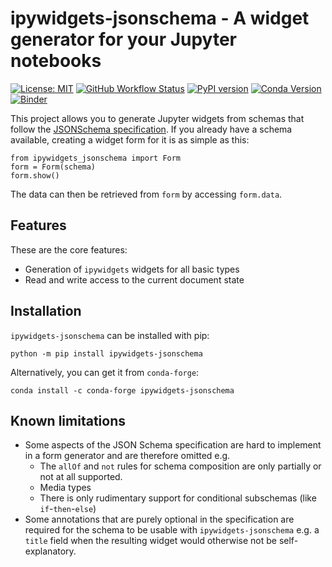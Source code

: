# ipywidgets-jsonschema - A widget generator for your Jupyter notebooks

[![License: MIT](https://img.shields.io/badge/License-MIT-yellow.svg)](https://opensource.org/licenses/MIT)
[![GitHub Workflow Status](https://img.shields.io/github/actions/workflow/status/ssciwr/ipywidgets-jsonschema/ci.yml?branch=main)](https://github.com/ssciwr/ipywidgets-jsonschema/actions/workflows/ci.yml)
[![PyPI version](https://badge.fury.io/py/ipywidgets-jsonschema.svg)](https://badge.fury.io/py/ipywidgets-jsonschema)
[![Conda Version](https://img.shields.io/conda/vn/conda-forge/ipywidgets-jsonschema.svg)](https://anaconda.org/conda-forge/ipywidgets-jsonschema)
[![Binder](https://mybinder.org/badge_logo.svg)](https://mybinder.org/v2/gh/ssciwr/ipywidgets-jsonschema/main?labpath=demo%2Fdemo.ipynb)

This project allows you to generate Jupyter widgets from schemas
that follow the [JSONSchema specification](https://json-schema.org). If you already have
a schema available, creating a widget form for it is as simple
as this:

```
from ipywidgets_jsonschema import Form
form = Form(schema)
form.show()
```

The data can then be retrieved from `form` by accessing `form.data`.

## Features

These are the core features:

* Generation of `ipywidgets` widgets for all basic types
* Read and write access to the current document state

## Installation

`ipywidgets-jsonschema` can be installed with pip:

```
python -m pip install ipywidgets-jsonschema
```

Alternatively, you can get it from `conda-forge`:

```
conda install -c conda-forge ipywidgets-jsonschema
```

## Known limitations

* Some aspects of the JSON Schema specification are hard to implement in
  a form generator and are therefore omitted e.g.
  * The `allOf` and `not` rules for schema composition are only partially or not at all supported.
  * Media types
  * There is only rudimentary support for conditional subschemas (like `if`-`then`-`else`)
* Some annotations that are purely optional in the specification are required
  for the schema to be usable with `ipywidgets-jsonschema` e.g. a `title` field
  when the resulting widget would otherwise not be self-explanatory.
